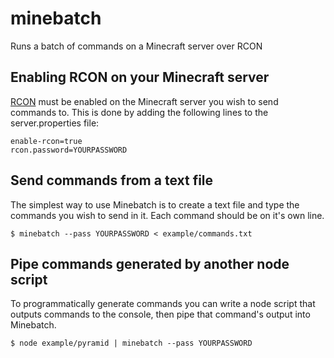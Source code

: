 # minebatch
Runs a batch of commands on a Minecraft server over RCON

## Enabling RCON on your Minecraft server

[RCON](http://wiki.vg/RCON) must be enabled on the Minecraft server you wish to send commands to. This is done by adding the following lines to the server.properties file:

```
enable-rcon=true
rcon.password=YOURPASSWORD
```

## Send commands from a text file

The simplest way to use Minebatch is to create a text file and type the commands you wish to send in it. Each command should be on it's own line.

```
$ minebatch --pass YOURPASSWORD < example/commands.txt
```

## Pipe commands generated by another node script

To programmatically generate commands you can write a node script that outputs commands to the console, then pipe that command's output into Minebatch.

```
$ node example/pyramid | minebatch --pass YOURPASSWORD
```

